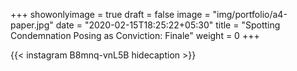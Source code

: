 +++
showonlyimage = true
draft = false
image = "img/portfolio/a4-paper.jpg"
date = "2020-02-15T18:25:22+05:30"
title = "Spotting Condemnation Posing as Conviction: Finale"
weight = 0
+++


{{< instagram B8mnq-vnL5B hidecaption >}}
